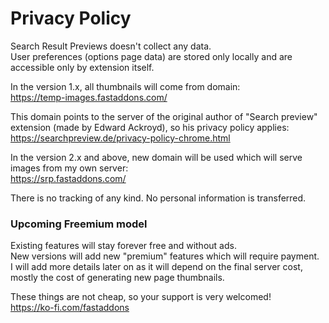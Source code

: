 # Privacy Policy
Search Result Previews doesn't collect any data.  
User preferences (options page data) are stored only locally and are accessible only by extension itself.

In the version 1.x, all thumbnails will come from domain:    
https://temp-images.fastaddons.com/

This domain points to the server of the original author of "Search preview" extension (made by Edward Ackroyd), so his privacy policy applies:  
https://searchpreview.de/privacy-policy-chrome.html

In the version 2.x and above, new domain will be used which will serve images from my own server:  
https://srp.fastaddons.com/

There is no tracking of any kind. No personal information is transferred.  

### Upcoming Freemium model ###
Existing features will stay forever free and without ads.  
New versions will add new "premium" features which will require payment.  
I will add more details later on as it will depend on the final server cost, mostly the cost of generating new page thumbnails.  

These things are not cheap, so your support is very welcomed!  
https://ko-fi.com/fastaddons
